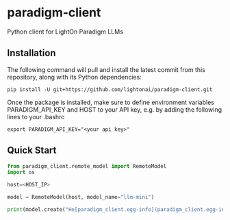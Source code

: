 # paradigm-client
Python client for LightOn Paradigm LLMs

## Installation

The following command will pull and install the latest commit from this repository, along with its Python dependencies:
```
pip install -U git+https://github.com/lightonai/paradigm-client.git
```

Once the package is installed, make sure to define environment variables PARADIGM_API_KEY and HOST to your API key, e.g. by adding the following lines to your .bashrc

```
export PARADIGM_API_KEY="<your api key>"
```

## Quick Start

```python
from paradigm_client.remote_model import RemoteModel
import os

host=<HOST_IP>

model = RemoteModel(host, model_name="llm-mini")

print(model.create("He[paradigm_client.egg-info](paradigm_client.egg-info)llo, I am").completions[0].output_text)
```
